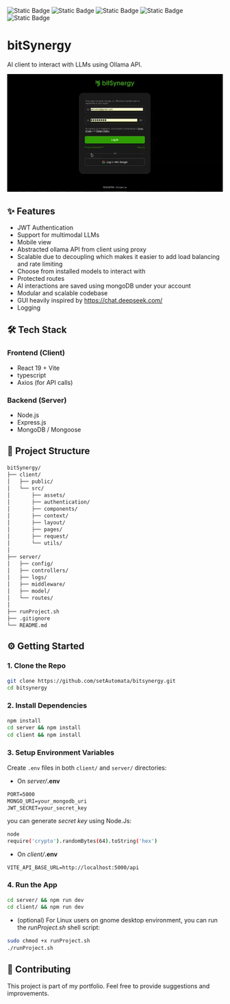 ![Static Badge](https://img.shields.io/badge/DB-MongoDB-green)
![Static Badge](https://img.shields.io/badge/Typescript-blue)
![Static Badge](https://img.shields.io/badge/Frontend-ReactJS-blue)
![Static Badge](https://img.shields.io/badge/Backend-NodeJS-darkgreen)
![Static Badge](https://img.shields.io/badge/license-MIT-orange)

# bitSynergy
AI client to interact with LLMs using Ollama API.

![bitSynergy preview](./preview.webp)

## ✨ Features
- JWT Authentication
- Support for multimodal LLMs
- Mobile view
- Abstracted ollama API from client using proxy
- Scalable due to decoupling which makes it easier to add load balancing and rate limiting
- Choose from installed models to interact with
- Protected routes
- AI interactions are saved using mongoDB under your account
- Modular and scalable codebase
- GUI heavily inspired by https://chat.deepseek.com/
- Logging

## 🛠️ Tech Stack
### Frontend (Client)
- React 19 + Vite
- typescript
- Axios (for API calls)
### Backend (Server)
- Node.js
- Express.js
- MongoDB / Mongoose

## 📁 Project Structure
```
bitSynergy/
├── client/
│	├── public/
│	└── src/
│		├── assets/
│		├── authentication/
│		├── components/
│		├── context/
│		├── layout/
│		├── pages/
│		├── request/
│		└── utils/
│
├── server/
│	├── config/
│	├── controllers/
│	├── logs/
│	├── middleware/
│	├── model/
│	└── routes/
│
├── runProject.sh
├── .gitignore
└── README.md
```

## ⚙️ Getting Started

### 1. Clone the Repo
```bash
git clone https://github.com/setAutomata/bitsynergy.git
cd bitsynergy
```

### 2. Install Dependencies
```bash
npm install
cd server && npm install
cd client && npm install
```

### 3. Setup Environment Variables
Create `.env` files in both `client/` and `server/` directories:
- On *server/***.env**
```
PORT=5000
MONGO_URI=your_mongodb_uri
JWT_SECRET=your_secret_key
```
you can generate *secret key* using Node.Js:
```bash
node
require('crypto').randomBytes(64).toString('hex')
```
- On *client/***.env**
```
VITE_API_BASE_URL=http://localhost:5000/api
```

### 4. Run the App
```bash
cd server/ && npm run dev
cd client/ && npm run dev
```
- (optional) For Linux users on gnome desktop environment, you can run the *runProject.sh* shell script:
```bash
sudo chmod +x runProject.sh
./runProject.sh
```

## 🤝 Contributing
This project is part of my portfolio. Feel free to provide suggestions and improvements.
